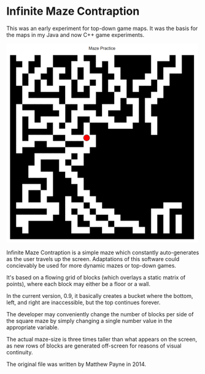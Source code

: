 # Infinite Maze Contraption

This was an early experiment for top-down game maps. It was the basis for the maps in my Java and now C++ game experiments.

![alt text](screenshot_001.png)

Infinite Maze Contraption is a simple maze which constantly auto-generates as the user travels up the screen. Adaptations of this software could concievably be used for more dynamic mazes or top-down games.

It's based on a flowing grid of blocks (which overlays a static matrix of points), where each block may either be a floor or a wall.

In the current version, 0.9, it basically creates a bucket where the bottom, left, and right are inaccessible, but the top continues forever.

The developer may conveniently change the number of blocks per side of the square maze by simply changing a single number value in the appropriate variable.

The actual maze-size is three times taller than what appears on the screen, as new rows of blocks are generated off-screen for reasons of visual continuity.

The original file was written by Matthew Payne in 2014.
